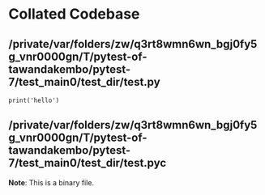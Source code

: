 # Collated Codebase

## /private/var/folders/zw/q3rt8wmn6wn_bgj0fy5g_vnr0000gn/T/pytest-of-tawandakembo/pytest-7/test_main0/test_dir/test.py

```
print('hello')
```

## /private/var/folders/zw/q3rt8wmn6wn_bgj0fy5g_vnr0000gn/T/pytest-of-tawandakembo/pytest-7/test_main0/test_dir/test.pyc

**Note**: This is a binary file.

